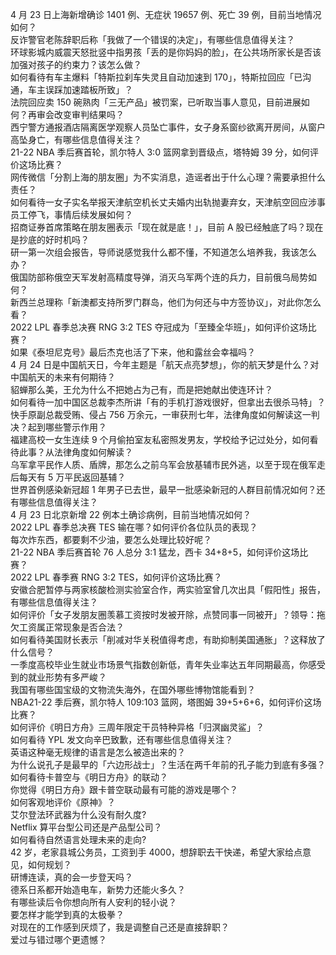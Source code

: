 4 月 23 日上海新增确诊 1401 例、无症状 19657 例、死亡 39 例，目前当地情况如何？  
反诈警官老陈辞职后称「我做了一个错误的决定」，有哪些信息值得关注？  
环球影城内威震天怒批竖中指男孩「丢的是你妈妈的脸」，在公共场所家长是否该加强对孩子的约束力？该怎么做？  
如何看待有车主爆料「特斯拉刹车失灵且自动加速到 170」，特斯拉回应「已沟通，车主误踩加速踏板所致」？  
法院回应卖 150 碗熟肉「三无产品」被罚案，已听取当事人意见，目前进展如何？再审会改变审判结果吗？  
西宁警方通报酒店隔离医学观察人员坠亡事件，女子身系窗纱欲离开房间，从窗户高坠身亡，有哪些信息值得关注？  
21-22 NBA 季后赛首轮，凯尔特人 3:0 篮网拿到晋级点，塔特姆 39 分，如何评价这场比赛？  
网传微信「分割上海的朋友圈」为不实消息，造谣者出于什么心理？需要承担什么责任？  
如何看待一女子实名举报天津航空机长丈夫婚内出轨抛妻弃女，天津航空回应涉事员工停飞，事情后续发展如何？  
招商证券首席策略在朋友圈表示「现在就是底！」，目前 A 股已经触底了吗？现在是抄底的好时机吗？  
研一第一次组会报告，导师说感觉我什么都不懂，不知道怎么培养我，我该怎么办？  
俄国防部称俄空天军发射高精度导弹，消灭乌军两个连的兵力，目前俄乌局势如何？  
新西兰总理称「新澳都支持所罗门群岛，他们为何还与中方签协议」，对此你怎么看？  
2022 LPL 春季总决赛 RNG 3:2 TES 夺冠成为「至臻全华班」，如何评价这场比赛？  
如果《泰坦尼克号》最后杰克也活了下来，他和露丝会幸福吗？  
4 月 24 日是中国航天日，今年主题是「航天点亮梦想」，你的航天梦是什么？对中国航天的未来有何期待？  
貂蝉那么美，王允为什么不把她占为己有，而是把她献出使连环计？  
如何看待一加中国区总裁李杰所讲「有的手机打游戏很好，但拿出去很杀马特」？  
快手原副总裁受贿、侵占 756 万余元，一审获刑七年，法律角度如何解读这一判决？起到哪些警示作用？  
福建高校一女生连续 9 个月偷拍室友私密照发男友，学校给予记过处分，如何看待此事？从法律角度如何解读？  
乌军拿平民作人质、盾牌，那怎么之前乌军会放基辅市民外逃，以至于现在俄军走后每天有 5 万平民返回基辅？  
世界首例感染新冠超 1 年男子已去世，最早一批感染新冠的人群目前情况如何？还有哪些信息值得关注？  
4 月 23 日北京新增 22 例本土确诊病例，目前当地情况如何？  
2022 LPL 春季总决赛 TES 输在哪？如何评价各位队员的表现？  
每次炸东西，都要剩不少油，要怎么处理比较好呢？  
21-22 NBA 季后赛首轮 76 人总分 3:1 猛龙，西卡 34+8+5，如何评价这场比赛？  
2022 LPL 春季赛 RNG 3:2 TES，如何评价这场比赛？  
安徽合肥暂停与两家核酸检测实验室合作，两实验室曾几次出具「假阳性」报告，有哪些信息值得关注？  
如何评价「女子发朋友圈羡慕工资按时发被开除，点赞同事一同被开」？领导：拖欠工资属正常现象是否合法？  
如何看待美国财长表示「削减对华关税值得考虑，有助抑制美国通胀」？这释放了什么信号？  
一季度高校毕业生就业市场景气指数创新低，青年失业率达五年同期最高，你感受到的就业形势有多严峻？  
我国有哪些国宝级的文物流失海外，在国外哪些博物馆能看到？  
NBA21-22 季后赛，凯尔特人 109:103 篮网，塔图姆 39+5+6+6，如何评价这场比赛？  
如何评价《明日方舟》三周年限定干员特种异格「归溟幽灵鲨」？  
如何看待 YPL 发文向辛巴致歉，还有哪些信息值得关注？  
英语这种毫无规律的语言是怎么被造出来的？  
为什么说孔子是最早的「六边形战士」？生活在两千年前的孔子能力到底有多强？  
如何看待卡普空与《明日方舟》的联动？  
你觉得《明日方舟》跟卡普空联动最有可能的游戏是哪个？  
如何客观地评价《原神》？  
艾尔登法环武器为什么没有耐久度?  
Netflix 算平台型公司还是产品型公司？  
如何看待自然语言处理未来的走向?  
42 岁，老家县城公务员，工资到手 4000，想辞职去干快递，希望大家给点意见，如何规划？  
研博连读，真的会一步登天吗？  
德系日系都开始造电车，新势力还能火多久？  
有哪些读后令你想向所有人安利的轻小说？  
要怎样才能学到真的太极拳？  
对现在的工作感到厌烦了，我是调整自己还是直接辞职？  
爱过与错过哪个更遗憾？  
